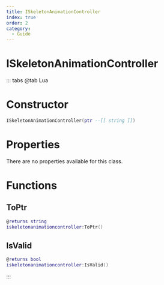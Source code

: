 ```yaml
---
title: ISkeletonAnimationController
index: true
order: 2
category:
  - Guide
---
```


# ISkeletonAnimationController

::: tabs
@tab Lua
# Constructor
```lua
ISkeletonAnimationController(ptr --[[ string ]])
```
# Properties
There are no properties available for this class.
# Functions
## ToPtr
```lua
@returns string
iskeletonanimationcontroller:ToPtr()
```
## IsValid
```lua
@returns bool
iskeletonanimationcontroller:IsValid()
```

:::